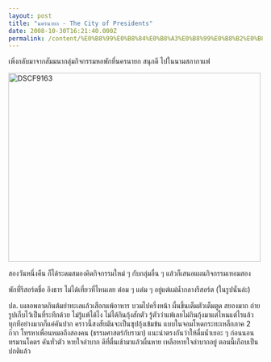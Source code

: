 ```yaml
---
layout: post
title: "นครนายก - The City of Presidents"
date: 2008-10-30T16:21:40.000Z
permalink: /content/%E0%B8%99%E0%B8%84%E0%B8%A3%E0%B8%99%E0%B8%B2%E0%B8%A2%E0%B8%81-city-presidents
---
```


เพิ่งกลับมาจากสัมมนากลุ่มกิจกรรมหอพักที่นครนายก สนุกดี ไปในนามสภากาแฟ

<a data-flickr-embed="true" href="https://www.flickr.com/photos/tewson/2987043244/" title="DSCF9163"><img src="https://live.staticflickr.com/3181/2987043244_465bf2c64e.jpg" width="500" height="375" alt="DSCF9163"/></a><script async src="//embedr.flickr.com/assets/client-code.js" charset="utf-8"></script>

สองวันหนึ่งคืน ก็ได้ระดมสมองคิดกิจกรรมใหม่ ๆ กับกลุ่มอื่น ๆ แล้วก็เสนอแผนกิจกรรมเทอมสอง

พักที่รีสอร์ตชื่อ อิงธาร ไม่ได้เที่ยวที่ไหนเลย ต๋อม ๆ แต๋ม ๆ อยู่แต่แม่น้ำกลางรีสอร์ต (ในรูปนั่นล่ะ)

ปล. เผลอพลาดกินต้มยำทะเลแล้วเสือกแพ้อาหาร บวมไปครึ่งหน้า ผื่นขึ้นเต็มตัวเต็มตูด สยองมาก ถ่ายรูปเก็บไว้เป็นที่ระทึกด้วย ไม่รู้แพ้ได้ไง ไม่ได้กินกุ้งสักตัว รู้ตัวว่าแพ้เลยไม่กินกุ้งมาแต่ไหนแต่ไรแล้ว ทุกทีอย่างมากก็แค่คันปาก คราวนี้สงสัยมันจะเป็นซุปกุ้งเข้มข้น แบบในจอมโหดกระทะเหล็กภาค 2 ก๊าก โทรหาเพื่อนหมอถึงสองคน (ธรรมศาสตร์กับรามา) แนะนำตรงกันว่าให้ดื่มน้ำเยอะ ๆ ก่อนนอนทรมานโคตร คันทั่วตัว หายใจลำบาก ดีที่ตื่นเช้ามาแล้วผื่นหาย เหลือหายใจลำบากอยู่ ตอนนี้เกือบเป็นปกติแล้ว
